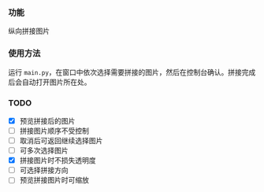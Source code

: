 ### 功能

纵向拼接图片

### 使用方法

运行 `main.py`，在窗口中依次选择需要拼接的图片，然后在控制台确认。拼接完成后会自动打开图片所在处。

### TODO

- [x] 预览拼接后的图片
- [ ] 拼接图片顺序不受控制
- [ ] 取消后可返回继续选择图片
- [ ] 可多次选择图片
- [x] 拼接图片时不损失透明度
- [ ] 可选择拼接方向
- [ ] 预览拼接图片时可缩放